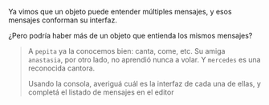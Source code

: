 Ya vimos que un objeto puede entender múltiples mensajes, y esos mensajes conforman su interfaz. 

¿Pero podría haber más de un objeto que entienda los mismos mensajes? 

> A `pepita` ya la conocemos bien: canta, come, etc. Su amiga `anastasia`, por otro lado, no aprendió nunca a volar. Y `mercedes` es una reconocida cantora. 
> 
> Usando la consola, averiguá cuál es la interfaz de cada una de ellas, y completá el listado de mensajes en el editor

